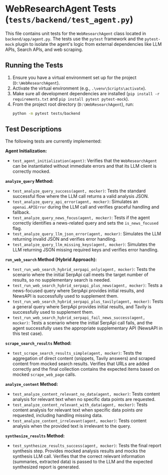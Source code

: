 # WebResearchAgent Tests (`tests/backend/test_agent.py`)

This file contains unit tests for the `WebResearchAgent` class located in `backend/app/agent.py`. The tests use the `pytest` framework and the `pytest-mock` plugin to isolate the agent's logic from external dependencies like LLM APIs, Search APIs, and web scraping.

## Running the Tests

1.  Ensure you have a virtual environment set up for the project (`D:\WebResearchAgent`).
2.  Activate the virtual environment (e.g., `.\venv\Scripts\activate`).
3.  Make sure all development dependencies are installed (`pip install -r requirements.txt` and `pip install pytest pytest-mock`).
4.  From the project root directory (`D:\WebResearchAgent`), run:
    ```bash
    python -m pytest tests/backend
    ```

## Test Descriptions

The following tests are currently implemented:

**Agent Initialization:**

*   `test_agent_initialization(agent)`: Verifies that the `WebResearchAgent` can be instantiated without immediate errors and that its LLM client is correctly mocked.

**`analyze_query` Method:**

*   `test_analyze_query_success(agent, mocker)`: Tests the standard successful flow where the LLM call returns a valid analysis JSON.
*   `test_analyze_query_api_error(agent, mocker)`: Simulates an `openai.APIError` during the LLM call and verifies graceful handling and fallback.
*   `test_analyze_query_news_focus(agent, mocker)`: Tests if the agent correctly identifies a news-related query and sets the `is_news_focused` flag.
*   `test_analyze_query_llm_json_error(agent, mocker)`: Simulates the LLM returning invalid JSON and verifies error handling.
*   `test_analyze_query_llm_missing_keys(agent, mocker)`: Simulates the LLM returning JSON missing required keys and verifies error handling.

**`run_web_search` Method (Hybrid Approach):**

*   `test_run_web_search_hybrid_serpapi_only(agent, mocker)`: Tests the scenario where the initial SerpApi call meets the target number of results, so no supplementary search is needed.
*   `test_run_web_search_hybrid_serpapi_plus_news(agent, mocker)`: Tests a news-focused query where SerpApi provides initial results, and NewsAPI is successfully used to supplement them.
*   `test_run_web_search_hybrid_serpapi_plus_tavily(agent, mocker)`: Tests a general query where SerpApi provides initial results, and Tavily is successfully used to supplement them.
*   `test_run_web_search_hybrid_serpapi_fail_news_success(agent, mocker)`: Tests a scenario where the initial SerpApi call fails, and the agent successfully uses the appropriate supplementary API (NewsAPI in this test case).

**`scrape_search_results` Method:**

*   `test_scrape_search_results_simple(agent, mocker)`: Tests the aggregation of direct content (snippets, Tavily answers) and scraped content from mocked search results. Verifies that URLs are added correctly and the final collection contains the expected items based on mocked `scrape_web_page` calls.

**`analyze_content` Method:**

*   `test_analyze_content_relevant_no_data(agent, mocker)`: Tests content analysis for relevant text when no specific data points are requested.
*   `test_analyze_content_relevant_with_data(agent, mocker)`: Tests content analysis for relevant text when specific data points *are* requested, including handling missing data.
*   `test_analyze_content_irrelevant(agent, mocker)`: Tests content analysis when the provided text is irrelevant to the query.

**`synthesize_results` Method:**

*   `test_synthesize_results_success(agent, mocker)`: Tests the final report synthesis step. Provides mocked analysis results and mocks the synthesis LLM call. Verifies that the correct relevant information (summaries, extracted data) is passed to the LLM and the expected synthesized report is generated. 